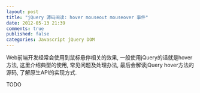 ```yaml
---
layout: post
title: "jQuery 源码阅读: hover mouseout mouseover 事件"
date: 2012-05-13 21:39
comments: true
published: false
categories: Javascript jQuery DOM 
---
```


Web前端开发经常会使用到鼠标悬停相关的效果, 一般使用jQuery的话就是hover方法, 这里介绍典型的使用, 常见问题及处理办法, 最后会解读jQuery hover方法的源码, 了解原生API的实现方式.

TODO